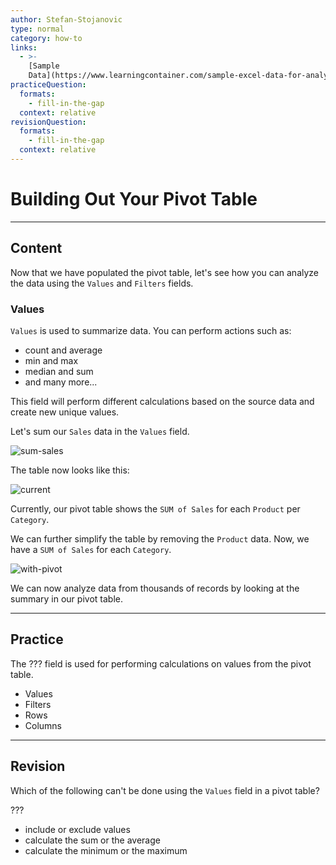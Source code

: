 ```yaml
---
author: Stefan-Stojanovic
type: normal
category: how-to
links:
  - >-
    [Sample
    Data](https://www.learningcontainer.com/sample-excel-data-for-analysis#Sample_Xlsx_file_download-2){website}
practiceQuestion:
  formats:
    - fill-in-the-gap
  context: relative
revisionQuestion:
  formats:
    - fill-in-the-gap
  context: relative
---
```


# Building Out Your Pivot Table


---

## Content

Now that we have populated the pivot table, let's see how you can analyze the data using the `Values` and `Filters` fields.

### Values

`Values` is used to summarize data. You can perform actions such as:

- count and average
- min and max
- median and sum
- and many more...

This field will perform different calculations based on the source data and create new unique values.

Let's sum our `Sales` data in the `Values` field.

![sum-sales](https://img.enkipro.com/2dde949a6ab9b2c806924e292344bd1b.png)

The table now looks like this:

![current](https://img.enkipro.com/b142b39c1dccaa57c93ea505f1564dcf.png)

Currently, our pivot table shows the `SUM of Sales` for each `Product` per `Category`.

We can further simplify the table by removing the `Product` data. Now, we have a `SUM of Sales` for each `Category`.

![with-pivot](https://img.enkipro.com/828a881c1686f7242757f73199461abe.png)

We can now analyze data from thousands of records by looking at the summary in our pivot table.


---

## Practice

The ??? field is used for performing calculations on values from the pivot table.

- Values
- Filters
- Rows
- Columns


---

## Revision

Which of the following can't be done using the `Values` field in a pivot table?

???

- include or exclude values
- calculate the sum or the average
- calculate the minimum or the maximum

